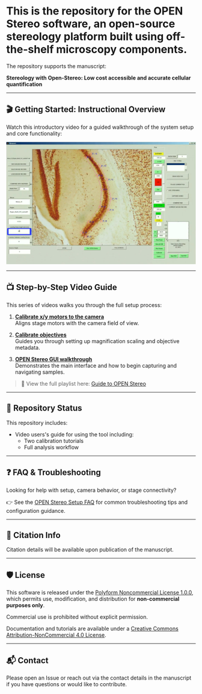 # This is the repository for the **OPEN Stereo** software, an open-source stereology platform built using off-the-shelf microscopy components.

The repository supports the manuscript:

**Stereology with Open-Stereo: Low cost accessible and accurate cellular quantification**

---

## 🎬 Getting Started: Instructional Overview

Watch this introductory video for a guided walkthrough of the system setup and core functionality:

[![OPEN Stereo Overview](https://raw.githubusercontent.com/OPEN-stereology/OPEN-stereology_manuscript/main/open-stereo.png)](https://youtu.be/MiMwLjrcVZg)

---

## 📺 Step-by-Step Video Guide

This series of videos walks you through the full setup process:

1. **[Calibrate x/y motors to the camera](https://youtu.be/Im1J6ncMR54)**  
   Aligns stage motors with the camera field of view.

2. **[Calibrate objectives](https://youtu.be/inL9R_Aruuc)**  
   Guides you through setting up magnification scaling and objective metadata.

3. **[OPEN Stereo GUI walkthrough](https://youtu.be/MiMwLjrcVZg)**  
   Demonstrates the main interface and how to begin capturing and navigating samples.

> 📂 View the full playlist here: [Guide to OPEN Stereo](https://www.youtube.com/playlist?list=PLYekxRnXol_rTfciUQ6VMen61FR17a0-N)

---

## 🚧 Repository Status

This repository includes:

- Video users's guide for using the tool including:
   - Two calibration tutorials 
   - Full analysis workflow

---

## ❓ FAQ & Troubleshooting

Looking for help with setup, camera behavior, or stage connectivity?

👉 See the [OPEN Stereo Setup FAQ](FAQ.md) for common troubleshooting tips and configuration guidance.

---

## 🧠 Citation Info

Citation details will be available upon publication of the manuscript.

---

## 🛡️ License

This software is released under the [Polyform Noncommercial License 1.0.0](https://polyformproject.org/licenses/noncommercial/1.0.0/), which permits use, modification, and distribution for **non-commercial purposes only**.

Commercial use is prohibited without explicit permission.

Documentation and tutorials are available under a [Creative Commons Attribution-NonCommercial 4.0 License](https://creativecommons.org/licenses/by-nc/4.0/).

---
## 📬 Contact




Please open an Issue or reach out via the contact details in the manuscript if you have questions or would like to contribute.

